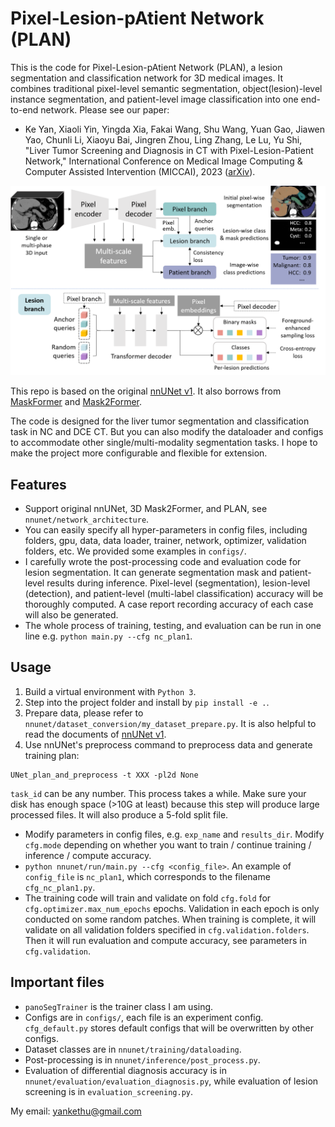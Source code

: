 # Pixel-Lesion-pAtient Network (PLAN)

This is the code for Pixel-Lesion-pAtient Network (PLAN), a lesion segmentation and classification network for 3D 
medical images. It combines traditional pixel-level semantic segmentation, object(lesion)-level instance segmentation,
and patient-level image classification into one end-to-end network. Please see our paper:
* Ke Yan, Xiaoli Yin, Yingda Xia, Fakai Wang, Shu Wang, Yuan Gao, Jiawen Yao, Chunli Li, Xiaoyu Bai, Jingren Zhou, 
Ling Zhang, Le Lu, Yu Shi, "Liver Tumor Screening and Diagnosis in CT with Pixel-Lesion-Patient Network," International 
Conference on Medical Image Computing & Computer Assisted Intervention (MICCAI), 2023 ([arXiv](https://arxiv.org/abs/2307.08268)).

![framework](framework.png)

This repo is based on the original [nnUNet v1](https://github.com/MIC-DKFZ/nnUNet/tree/nnunetv1).
It also borrows from [MaskFormer](https://github.com/facebookresearch/MaskFormer) and 
[Mask2Former](https://github.com/facebookresearch/Mask2Former).

The code is designed for the liver tumor segmentation and classification task in NC and DCE CT. But you can also modify
the dataloader and configs to accommodate other single/multi-modality segmentation tasks. I hope to make the 
project more configurable and flexible for extension.

## Features
* Support original nnUNet, 3D Mask2Former, and PLAN, see `nnunet/network_architecture`.
* You can easily specify all hyper-parameters in config files, including folders, gpu, data, data loader, trainer, 
network, optimizer, validation folders, etc. We provided some examples in `configs/`.
* I carefully wrote the post-processing code and evaluation code for lesion segmentation. It can generate segmentation
mask and patient-level results during inference. Pixel-level (segmentation), lesion-level (detection), and patient-level 
(multi-label classification) accuracy will be thoroughly computed. A case report recording accuracy of each case will 
also be generated.
* The whole process of training, testing, and evaluation can be run in one line e.g. `python main.py --cfg nc_plan1`.

## Usage
1. Build a virtual environment with `Python 3`.
2. Step into the project folder and install by `pip install -e .`.
3. Prepare data, please refer to `nnunet/dataset_conversion/my_dataset_prepare.py`. It is also helpful to read the 
documents of [nnUNet v1](https://github.com/MIC-DKFZ/nnUNet/tree/nnunetv1).
4. Use nnUNet's preprocess command to preprocess data and generate training plan:
```
UNet_plan_and_preprocess -t XXX -pl2d None
```
`task_id` can be any number. This process takes a while. Make sure your disk has enough space (>10G at least) 
because this step will produce large processed files. It will also produce a 5-fold split file.
* Modify parameters in config files, e.g. `exp_name` and `results_dir`. Modify `cfg.mode` depending on whether you want
to train / continue training / inference / compute accuracy.
* `python nnunet/run/main.py --cfg <config_file>`. An example of `config_file` is `nc_plan1`, which corresponds to the filename
`cfg_nc_plan1.py`.
* The training code will train and validate on fold `cfg.fold` for `cfg.optimizer.max_num_epochs` epochs. 
Validation in each epoch is only conducted on some random patches. When training is complete, it will 
validate on all validation folders specified in `cfg.validation.folders`. Then it will run evaluation
and compute accuracy, see parameters in `cfg.validation`.


## Important files
* `panoSegTrainer` is the trainer class I am using.
* Configs are in `configs/`, each file is an experiment config. `cfg_default.py` stores default configs that will be
overwritten by other configs. 
* Dataset classes are in `nnunet/training/dataloading`.
* Post-processing is in `nnunet/inference/post_process.py`.
* Evaluation of differential diagnosis accuracy is in `nnunet/evaluation/evaluation_diagnosis.py`, while evaluation of 
lesion screening is in `evaluation_screening.py`.

My email: yankethu@gmail.com